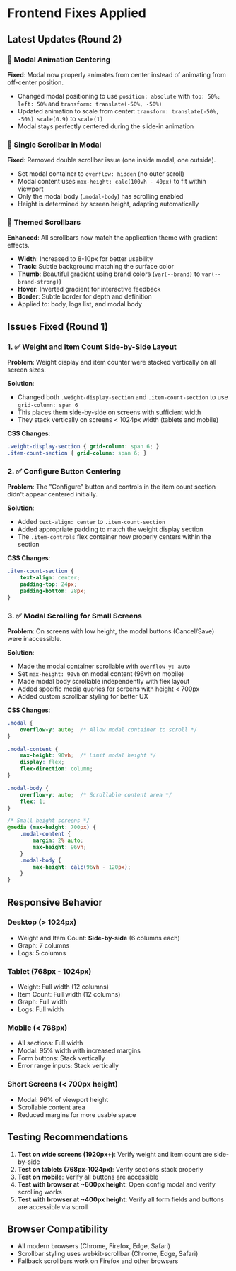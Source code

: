 # Frontend Fixes Applied

## Latest Updates (Round 2)

### 🎯 Modal Animation Centering
**Fixed**: Modal now properly animates from center instead of animating from off-center position.
- Changed modal positioning to use `position: absolute` with `top: 50%; left: 50%` and `transform: translate(-50%, -50%)`
- Updated animation to scale from center: `transform: translate(-50%, -50%) scale(0.9)` to `scale(1)`
- Modal stays perfectly centered during the slide-in animation

### 📜 Single Scrollbar in Modal
**Fixed**: Removed double scrollbar issue (one inside modal, one outside).
- Set modal container to `overflow: hidden` (no outer scroll)
- Modal content uses `max-height: calc(100vh - 40px)` to fit within viewport
- Only the modal body (`.modal-body`) has scrolling enabled
- Height is determined by screen height, adapting automatically

### 🎨 Themed Scrollbars
**Enhanced**: All scrollbars now match the application theme with gradient effects.
- **Width**: Increased to 8-10px for better usability
- **Track**: Subtle background matching the surface color
- **Thumb**: Beautiful gradient using brand colors (`var(--brand)` to `var(--brand-strong)`)
- **Hover**: Inverted gradient for interactive feedback
- **Border**: Subtle border for depth and definition
- Applied to: body, logs list, and modal body

## Issues Fixed (Round 1)

### 1. ✅ Weight and Item Count Side-by-Side Layout
**Problem**: Weight display and item counter were stacked vertically on all screen sizes.

**Solution**: 
- Changed both `.weight-display-section` and `.item-count-section` to use `grid-column: span 6` 
- This places them side-by-side on screens with sufficient width
- They stack vertically on screens < 1024px width (tablets and mobile)

**CSS Changes**:
```css
.weight-display-section { grid-column: span 6; }
.item-count-section { grid-column: span 6; }
```

### 2. ✅ Configure Button Centering
**Problem**: The "Configure" button and controls in the item count section didn't appear centered initially.

**Solution**:
- Added `text-align: center` to `.item-count-section`
- Added appropriate padding to match the weight display section
- The `.item-controls` flex container now properly centers within the section

**CSS Changes**:
```css
.item-count-section {
    text-align: center;
    padding-top: 24px;
    padding-bottom: 28px;
}
```

### 3. ✅ Modal Scrolling for Small Screens
**Problem**: On screens with low height, the modal buttons (Cancel/Save) were inaccessible.

**Solution**:
- Made the modal container scrollable with `overflow-y: auto`
- Set `max-height: 90vh` on modal content (96vh on mobile)
- Made modal body scrollable independently with flex layout
- Added specific media queries for screens with height < 700px
- Added custom scrollbar styling for better UX

**CSS Changes**:
```css
.modal {
    overflow-y: auto;  /* Allow modal container to scroll */
}

.modal-content {
    max-height: 90vh;  /* Limit modal height */
    display: flex;
    flex-direction: column;
}

.modal-body {
    overflow-y: auto;  /* Scrollable content area */
    flex: 1;
}

/* Small height screens */
@media (max-height: 700px) {
    .modal-content {
        margin: 2% auto;
        max-height: 96vh;
    }
    .modal-body {
        max-height: calc(96vh - 120px);
    }
}
```

## Responsive Behavior

### Desktop (> 1024px)
- Weight and Item Count: **Side-by-side** (6 columns each)
- Graph: 7 columns
- Logs: 5 columns

### Tablet (768px - 1024px)
- Weight: Full width (12 columns)
- Item Count: Full width (12 columns)
- Graph: Full width
- Logs: Full width

### Mobile (< 768px)
- All sections: Full width
- Modal: 95% width with increased margins
- Form buttons: Stack vertically
- Error range inputs: Stack vertically

### Short Screens (< 700px height)
- Modal: 96% of viewport height
- Scrollable content area
- Reduced margins for more usable space

## Testing Recommendations

1. **Test on wide screens (1920px+)**: Verify weight and item count are side-by-side
2. **Test on tablets (768px-1024px)**: Verify sections stack properly
3. **Test on mobile**: Verify all buttons are accessible
4. **Test with browser at ~600px height**: Open config modal and verify scrolling works
5. **Test with browser at ~400px height**: Verify all form fields and buttons are accessible via scroll

## Browser Compatibility

- All modern browsers (Chrome, Firefox, Edge, Safari)
- Scrollbar styling uses webkit-scrollbar (Chrome, Edge, Safari)
- Fallback scrollbars work on Firefox and other browsers
